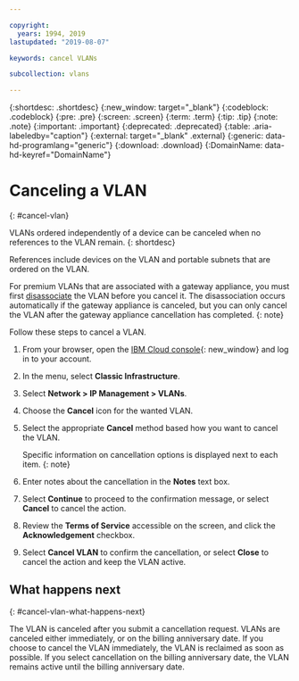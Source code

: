 ```yaml
---

copyright:
  years: 1994, 2019
lastupdated: "2019-08-07"

keywords: cancel VLANs

subcollection: vlans

---
```


{:shortdesc: .shortdesc}
{:new_window: target="_blank"}
{:codeblock: .codeblock}
{:pre: .pre}
{:screen: .screen}
{:term: .term}
{:tip: .tip}
{:note: .note}
{:important: .important}
{:deprecated: .deprecated}
{:table: .aria-labeledby="caption"}
{:external: target="_blank" .external}
{:generic: data-hd-programlang="generic"}
{:download: .download}
{:DomainName: data-hd-keyref="DomainName"}

# Canceling a VLAN
{: #cancel-vlan}

VLANs ordered independently of a device can be canceled when no references to the VLAN remain.
{: shortdesc}

References include devices on the VLAN and portable subnets that are ordered on the VLAN.

For premium VLANs that are associated with a gateway appliance, you must first [disassociate](/docs/virtual-router-appliance?topic=gateway-appliance-managing-vlans-and-gateway-appliances#disassociate-a-vlan-from-a-gateway-appliance) the VLAN before you cancel it. The disassociation occurs automatically if the gateway appliance is canceled, but you can only cancel the VLAN after the gateway appliance cancellation has completed.
{: note}

Follow these steps to cancel a VLAN.

1. From your browser, open the [IBM Cloud console](https://{DomainName}/){: new_window} and log in to your account.
1. In the menu, select **Classic Infrastructure**.
1. Select **Network > IP Management > VLANs**.
1. Choose the **Cancel** icon for the wanted VLAN.
1. Select the appropriate **Cancel** method based how you want to cancel the VLAN.

    Specific information on cancellation options is displayed next to each item.
    {: note}
    
1. Enter notes about the cancellation in the **Notes** text box.
1. Select **Continue** to proceed to the confirmation message, or select **Cancel** to cancel the action.
1. Review the **Terms of Service** accessible on the screen, and click the **Acknowledgement** checkbox.
1. Select **Cancel VLAN** to confirm the cancellation, or select **Close** to cancel the action and keep the VLAN active.

## What happens next
{: #cancel-vlan-what-happens-next}

The VLAN is canceled after you submit a cancellation request. VLANs are canceled either immediately, or on the billing anniversary date. If you choose to cancel the VLAN immediately, the VLAN is reclaimed as soon as possible. If you select cancellation on the billing anniversary date, the VLAN remains active until the billing anniversary date.
